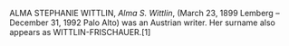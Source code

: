ALMA STEPHANIE WITTLIN, _Alma S. Wittlin_, (March 23, 1899 Lemberg – December 31, 1992 Palo Alto) was an Austrian writer. Her surname also appears as WITTLIN-FRISCHAUER.[1]
